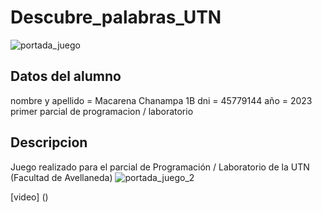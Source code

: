 # Descubre_palabras_UTN
![portada_juego](https://github.com/macachana/Descubre_palabras_UTN/assets/123892029/69526449-7a9b-48c3-b881-351ef8207766)

## Datos del alumno
nombre y apellido = Macarena Chanampa 1B
dni = 45779144
año = 2023
primer parcial de programacion / laboratorio


## Descripcion
Juego realizado para el parcial de Programación / Laboratorio de la UTN (Facultad de Avellaneda)
![portada_juego_2](https://github.com/macachana/Descubre_palabras_UTN/assets/123892029/2b877ad1-ade3-4d70-bac9-c116db35f56c)

[video] ()
